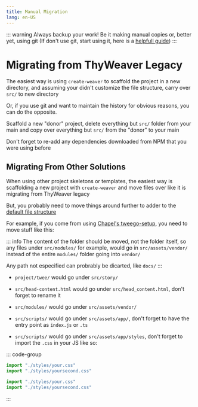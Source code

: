 ```yaml
---
title: Manual Migration
lang: en-US
---
```

::: warning
Always backup your work! Be it making manual copies or, better yet, using git (If don't use git, start using it, here is a [helpfull guide](https://github.com/AhmedOsamaMath/git-basics))
:::

# Migrating from ThyWeaver Legacy


The easiest way is using `create-weaver` to scaffold the project in a new directory, and assuming your didn't customize the file structure, carry over `src/` to new directory

Or, if you use git and want to maintain the history for obvious reasons, you can do the opposite.

Scaffold a new "donor" project, delete everything but `src/` folder from your main and copy over everything but `src/` from the "donor" to your main

Don't forget to re-add any dependencies downloaded from NPM that you were using before

## Migrating From Other Solutions

When using other project skeletons or templates, the easiest way is scaffolding a new project with `create-weaver` and move files over like it is migrating from ThyWeaver legacy

But, you probably need to move things around further to adder to the [default file structure](/reference/default-file-structure)

For example, if you come from using [Chapel's tweego-setup](https://github.com/ChapelR/tweego-setup), you need to move stuff like this:

::: info
The content of the folder should be moved, not the folder itself, so any files under `src/modules/` for example, would go in `src/assets/vendor/` instead of the entire `modules/` folder going into `vendor/` 

Any path not especified can probrably be dicarted, like `docs/`
:::

- `project/twee/` would go under `src/story/`
- `src/head-content.html` would go under `src/head_content.html`, don't forget to rename it 

- `src/modules/` would go under `src/assets/vendor/`
- `src/scripts/` would go under `src/assets/app/`, don't forget to have the entry point as `index.js` or `.ts`
- `src/scripts/` would go under `src/assets/app/styles`, don't forget to import the `.css` in your JS like so:

::: code-group

```js [src/assets/app/index.js]
import "./styles/your.css"
import "./styles/yoursecond.css"

```
```ts [src/assets/app/index.ts]
import "./styles/your.css"
import "./styles/yoursecond.css"

```
:::


